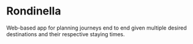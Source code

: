 # Rondinella
Web-based app for planning journeys end to end given multiple desired destinations and their respective staying times.
